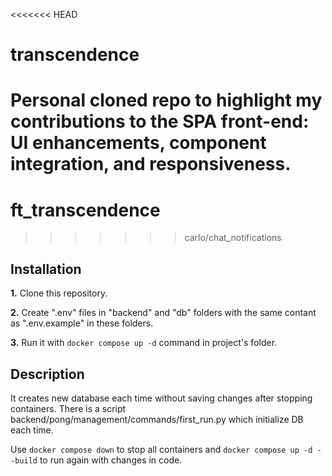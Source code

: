 <<<<<<< HEAD
# transcendence
Personal cloned repo to highlight my contributions to the SPA front-end: UI enhancements, component integration, and responsiveness.
=======
# ft_transcendence
>>>>>>> carlo/chat_notifications

## Installation

**1.** Clone this repository.

**2.** Create ".env" files in "backend" and "db" folders with the same contant as ".env.example" in these folders.

**3.** Run it with ```docker compose up -d``` command in project's folder.


## Description

It creates new database each time without saving changes after stopping containers. There is a script backend/pong/management/commands/first_run.py which initialize DB each time.

Use ```docker compose down``` to stop all containers and ```docker compose up -d --build``` to run again with changes in code.
